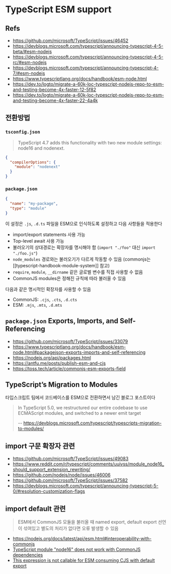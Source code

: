 # TypeScript ESM support

## Refs

- <https://github.com/microsoft/TypeScript/issues/46452>
- <https://devblogs.microsoft.com/typescript/announcing-typescript-4-5-beta/#esm-nodejs>
- <https://devblogs.microsoft.com/typescript/announcing-typescript-4-5-rc/#esm-nodejs>
- <https://devblogs.microsoft.com/typescript/announcing-typescript-4-7/#esm-nodejs>
- <https://www.typescriptlang.org/docs/handbook/esm-node.html>
- <https://dev.to/logto/migrate-a-60k-loc-typescript-nodejs-repo-to-esm-and-testing-become-4x-faster-12-5f82>
- <https://dev.to/logto/migrate-a-60k-loc-typescript-nodejs-repo-to-esm-and-testing-become-4x-faster-22-4a4k>

## 전환방법

### `tsconfig.json`

> TypeScript 4.7 adds this functionality with two new module settings: node16 and nodenext.

```json
{
  "compilerOptions": {
    "module": "nodenext"
  }
}
```

### `package.json`

```json
{
  "name": "my-package",
  "type": "module"
}
```

이 설정은 `.js`, `.d.ts` 파일을 ESM으로 인식하도록 설정하고 다음 사항들을 적용한다

- import/export statements 사용 가능
- Top-level await 사용 가능
- 불러오기의 상대경로는 확장자를 명시해야 함 (`import "./foo"` 대신 `import "./foo.js"`)
- `node_modules` 경로와는 불러오기가 다르게 작동할 수 있음 (commonjs는 [[typescript-handbook-module-system]] 참고)
- `require`, `module`, `__dirname` 같은 글로벌 변수를 직접 사용할 수 없음
- CommonJS modules은 정해진 규칙에 따라 불러올 수 있음

다음과 같은 명시적인 확장자를 사용할 수 있음

- CommonJS: `.cjs`, `.cts`, `.d.cts`
- ESM: `.mjs`, `.mts`, `.d.mts`

## `package.json` Exports, Imports, and Self-Referencing

- <https://github.com/microsoft/TypeScript/issues/33079>
- <https://www.typescriptlang.org/docs/handbook/esm-node.html#packagejson-exports-imports-and-self-referencing>
- <https://nodejs.org/api/packages.html>
- <https://antfu.me/posts/publish-esm-and-cjs>
- <https://toss.tech/article/commonjs-esm-exports-field>

## TypeScript’s Migration to Modules

타입스크립트 팀에서 코드베이스를 ESM으로 전환하면서 남긴 블로그 포스트이다

> In TypeScript 5.0, we restructured our entire codebase to use ECMAScript modules, and switched to a newer emit target
>
> -- <https://devblogs.microsoft.com/typescript/typescripts-migration-to-modules/>

## import 구문 확장자 관련

- <https://github.com/microsoft/TypeScript/issues/49083>
- <https://www.reddit.com/r/typescript/comments/uuivss/module_node16_should_support_extension_rewriting/>
- <https://github.com/nodejs/node/issues/46006>
- <https://github.com/microsoft/TypeScript/issues/37582>
- <https://devblogs.microsoft.com/typescript/announcing-typescript-5-0/#resolution-customization-flags>

## import default 관련

> ESM에서 CommonJS 모듈을 불러올 때 named export, default export 선언이 섞여있고 별도의 처리가 없다면 오류 발생할 수 있음

- <https://nodejs.org/docs/latest/api/esm.html#interoperability-with-commonjs>
- [TypeScript module "node16" does not work with CommonJS dependencies](https://github.com/microsoft/TypeScript/issues/49271)
- [This expression is not callable for ESM consuming CJS with default export](https://github.com/microsoft/TypeScript/issues/52086)
